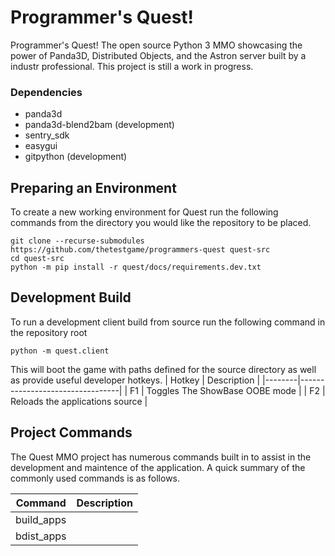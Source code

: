 Programmer's Quest!
===================

Programmer's Quest! The open source Python 3 MMO showcasing the power of Panda3D, Distributed Objects, and the Astron server built by a industr professional. This project is still a work in progress.

### Dependencies

* panda3d
* panda3d-blend2bam (development)
* sentry_sdk
* easygui
* gitpython (development)

## Preparing an Environment

To create a new working environment for Quest run the following commands from the directory you would like the repository to be placed.

```
git clone --recurse-submodules https://github.com/thetestgame/programmers-quest quest-src
cd quest-src
python -m pip install -r quest/docs/requirements.dev.txt
```

## Development Build

To run a development client build from source run the following command in the repository root
```
python -m quest.client
```

This will boot the game with paths defined for the source directory as well as provide useful developer hotkeys.
| Hotkey |           Description           |
|--------|---------------------------------|
|   F1   | Toggles The ShowBase OOBE mode  |
|   F2   | Reloads the applications source |

## Project Commands

The Quest MMO project has numerous commands built in to assist in the development and maintence of the application. A quick summary
of the commonly used commands is as follows.

|  Command   | Description |
|------------|-------------|
| build_apps |             |
| bdist_apps |             |
